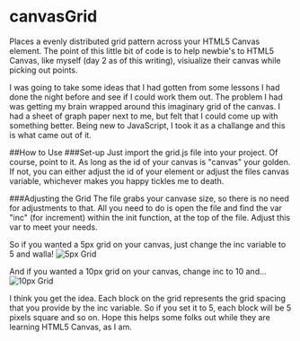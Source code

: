 canvasGrid
==========

Places a evenly distributed grid pattern across your HTML5 Canvas element. The point of this little bit of code is to help newbie's to HTML5 Canvas, like myself (day 2 as of this writing), visiualize their canvas while picking out points. 

I was going to take some ideas that I had gotten from some lessons I had done the night before and see if I could work them out. The problem I had was getting my brain wrapped around this imaginary grid of the canvas. I had a sheet of graph paper next to me, but felt that I could come up with something better. Being new to JavaScript, I took it as a challange and this is what came out of it.

##How to Use
###Set-up
Just import the grid.js file into your project. Of course, point to it. As long as the id of your canvas is "canvas" your golden. If not, you can either adjust the id of your element or adjust the files canvas variable, whichever makes you happy tickles me to death. 

###Adjusting the Grid
The file grabs your canvase size, so there is no need for adjustments to that. All you need to do is open the file and find the var "inc" (for increment) within the init function, at the top of the file. Adjust this var to meet your needs.

So if you wanted a 5px grid on your canvas, just change the inc variable to 5 and walla! 
![5px Grid](https://lh4.googleusercontent.com/-1LcHfAl5rzA/USqilSKscbI/AAAAAAAACDc/gnwbIfbX0k0/w904-h428-o-k/5pixel.PNG "5px Grid on Canvas")

And if you wanted a 10px grid on your canvas, change inc to 10 and...
![10px Grid](https://lh3.googleusercontent.com/-HGWLgSdSQC4/USqiks4qbMI/AAAAAAAACDM/EIPokXwpV-M/w839-h395-o-k/10pixel.PNG "10px Grid on Canvas")

I think you get the idea. Each block on the grid represents the grid spacing that you provide by the inc variable. So if you set it to 5, each block will be 5 pixels square and so on. Hope this helps some folks out while they are learning HTML5 Canvas, as I am. 
